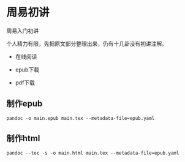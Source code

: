 # 周易初讲

周易入门初讲

个人精力有限，先把原文部分整理出来，仍有十几卦没有初讲注解。



- 在线阅读

- epub下载

- pdf下载

## 制作epub

```
pandoc -o main.epub main.tex --metadata-file=epub.yaml
```

## 制作html

```
pandoc --toc -s -o main.html main.tex --metadata-file=epub.yaml
```



